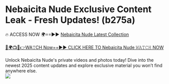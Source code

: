 # Nebaicita Nude Exclusive Content Leak - Fresh Updates! (b275a)

🔥 ACCESS NOW 🌍==►► <a href="https://tinyurl.com/yc657z5k" rel="nofollow">Nebaicita Nude Latest Collection</a>
<br><br>
[🔴🌍📺📱👉WA𝚃CH Now==►► CLICK HERE TO Nebaicita Nude 𝚆𝙰𝚃𝙲𝙷 NOW](https://tinyurl.com/yc657z5k)
<br><br>
Unlock Nebaicita Nude's private videos and photos today! Dive into the newest 2025 content updates and explore exclusive material you won’t find anywhere else.
<br>
<a href="https://tinyurl.com/yc657z5k" rel="nofollow" data-target="animated-image.originalLink"><img src="https://camo.githubusercontent.com/8a4f000d20f83aca3bf7ec5f350d767afa0574a8a352519fd8cfa583a6f93a33/68747470733a2f2f692e696d6775722e636f6d2f644a486b345a712e676966" data-canonical-src="https://i.imgur.com/dJHk4Zq.gif" style="max-width: 100%; display: inline-block;" data-target="animated-image.originalImage"></a>
<br>
